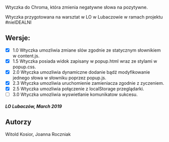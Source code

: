 Wtyczka do Chroma, która zmienia negatywne słowa na pozytywne.

Wtyczka przygotowana na warsztat w LO w Lubaczowie w ramach projektu #nieIDEALNI

## Wersje:
- [X] 1.0 Wtyczka umozliwia zmiane slów zgodnie ze statycznym słownikiem w content.js.
- [X] 1.5 Wtyczka posiada widok zapisany w popup.html wraz ze stylami w popup.css.
- [X] 2.0 Wtyczka umozliwia dynamiczne dodanie bądź modyfikowanie jednego słowa w słowniku poprzez popup.js.
- [X] 2.3 Wtyczka umozliwia uruchomienie zamieniacza zgodnie z zyczeniem.
- [X] 2.5 Wtyczka umozliwia połączenie z localStorage przeglądarki.
- [ ] 3.0 Wtyczka umozliwia wyswietlanie komunikatow sukcesu.

##### LO Lubaczów, March 2019 

## Autorzy
Witold Kosior, Joanna Roczniak
